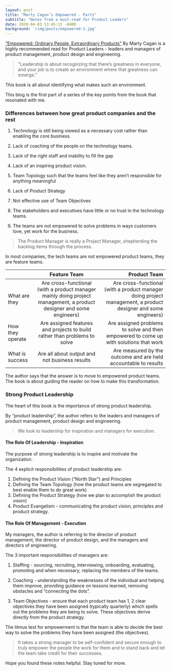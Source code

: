 ```yaml
---
layout: post
title: "Marty Cagan’s Empowered - Part1"
subtitle: "Notes from a must-read for Product Leaders"
date: 2020-04-03 13:45:13 -0400
background: '/img/posts/empowered-1.jpg'
---
```



[“Empowered: Ordinary People, Extraordinary Products”](https://www.amazon.com/EMPOWERED-Ordinary-Extraordinary-Products-Silicon/dp/111969129X/ref=sr_1_1?crid=1YSM5CU416IWL&keywords=empowered+marty+cagan&qid=1651547571&sprefix=Empow%2Caps%2C454&sr=8-1) By Marty Cagan is a highly recommended read for Product Leaders - leaders and managers of product management, product design and engineering. 
 
> "Leadership is about recognizing that there’s greatness in everyone, and your job is to create an environment where that greatness can emerge.”
    
This book is all about identifying what makes such an environment.

This blog is the first part of a series of the key points from the book that resonated with me. 

###  Differences between how great product companies and the rest

1. Technology is still being viewed as a necessary cost rather than enabling the core business. 

2. Lack of coaching of the people on the technology teams. 

3. Lack of the right staff and inability to fill the gap

4. Lack of an inspiring product vision. 	
5. Team Topology such that the teams feel like they aren’t responsible for anything meaningful

6. Lack of Product Strategy
	
7. Not effective use of Team Objectives

8. The stakeholders and executives have little or no trust in the technology teams. 
	
9. The teams are not empowered to solve problems in ways customers love, yet work for the business. 

> The Product Manager is really a Project Manager, shepherding the backlog items through the process.


In most companies, the tech teams are not empowered product teams, they are feature teams.

|   | Feature Team     | Product Team     |
| :------------- | :----------: | -----------: |
| What are they        | Are cross-functional (with a product manager mainly doing project management, a product designer and some engineers)   | Are cross-functional (with a product manager doing project management, a product designer and some engineers)|
| How they operate        | Are assigned features and projects to build rather than problems to solve | Are assigned problems to solve and then empowered to come up with solutions that work |
| What is success | Are all about output and not business results | Are measured by the outcome and are held accountable to results |

The author says that the answer is to move to empowered product teams. The book is about guiding the reader on how to make this 
transformation.

###  Strong Product Leadership

The heart of this book is the importance of strong product leadership.

By “product leadership”, the author refers to the leaders and managers of product management, product design and engineering.

> We look to leadership for inspiration and managers for execution.

#### The Role Of Leadership - Inspiration

The purpose of strong leadership is to inspire and motivate the organization.


The 4 explicit responsibilities of product leadership are:

1. Defining the Product Vision (“North Star”) and Principles
2. Defining the Team Topology  (how the product teams are segregated to best enable them to do great work)
3. Defining the Product Strategy (how we plan to accomplish the product vision)
4. Product Evangelism - communicating the product vision, principles and product strategy.

#### The Role Of Management - Execution

My managers, the author is referring to the director of product management, the director of product design, and the managers and directors of engineering.

The 3 important responsibilities of managers are:

1. Staffing - sourcing, recruiting, interviewing, onboarding, evaluating, promoting and when necessary, replacing the members of the teams.

2. Coaching - understanding the weaknesses of the individual and helping them improve, providing guidance on lessons learned, removing obstacles and “connecting the dots”.
3. Team Objectives - ensure that each product team has 1, 2 clear objectives they have been assigned (typically quarterly) which spells out the problems they are being to solve. These objectives derive directly from the product strategy.

The litmus test for empowerment is that the team is able to decide the best way to solve the problems they have been assigned (the objectives). 

> It takes a strong manager to be self-confident and secure enough to truly empower the people the work for them and to stand back and let the team take credit for their successes.

Hope you found these notes helpful. Stay tuned for more.